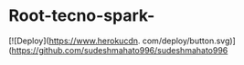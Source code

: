 # Root-tecno-spark-


[![Deploy](https://www.herokucdn. com/deploy/button.svg)](https://github.com/sudeshmahato996/sudeshmahato996
